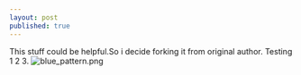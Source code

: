 ```yaml
---
layout: post
published: true
---
```

This stuff could be helpful.So i decide forking it from original author. Testing 1 2 3.
![blue_pattern.png]({{site.baseurl}}/_posts/blue_pattern.png)
